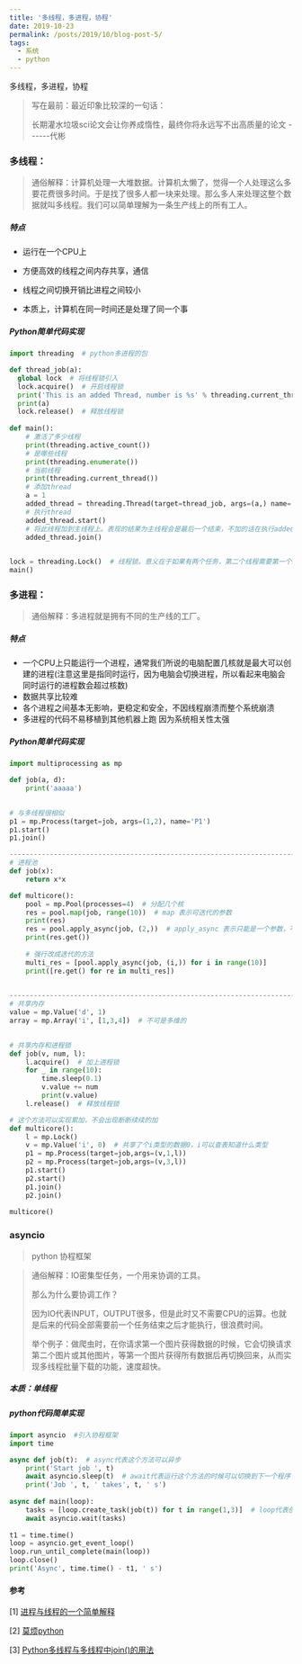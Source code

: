 ```yaml
---
title: '多线程，多进程，协程'
date: 2019-10-23
permalink: /posts/2019/10/blog-post-5/
tags:
  - 系统
  - python
---
```


多线程，多进程，协程 

> 写在最前：最近印象比较深的一句话：
>
> 长期灌水垃圾sci论文会让你养成惰性，最终你将永远写不出高质量的论文   ------代彬





### 多线程：

> 通俗解释：计算机处理一大堆数据。计算机太懒了，觉得一个人处理这么多要花费很多时间。于是找了很多人都一块来处理。那么多人来处理这整个数据就叫多线程。我们可以简单理解为一条生产线上的所有工人。

##### 特点

- 运行在一个CPU上

- 方便高效的线程之间内存共享，通信
- 线程之间切换开销比进程之间较小
- 本质上，计算机在同一时间还是处理了同一个事

##### Python简单代码实现

```python
import threading  # python多进程的包 

def thread_job(a):
  global lock  # 将线程锁引入
  lock.acquire()  # 开启线程锁
  print('This is an added Thread, number is %s' % threading.current_thread())  # 打印当前线程
  print(a)
  lock.release()  # 释放线程锁
 
def main():
    # 激活了多少线程
    print(threading.active_count())
    # 是哪些线程
    print(threading.enumerate())
    # 当前线程
    print(threading.current_thread())
    # 添加thread
    a = 1
    added_thread = threading.Thread(target=thread_job, args=(a,) name='T1')  # args 为传入的参数,必须为tuple类型。name为名字，可以自己定义
    # 执行thread
    added_thread.start()
    # 将此线程加到主线程上。表现的结果为主线程会是最后一个结束，不加的话在执行added_thread的job时，如果时间过长，表现为主线程先结束。
    added_thread.join()

    
lock = threading.Lock()  # 线程锁。意义在于如果有两个任务，第二个线程需要第一个线程返回的数据。则把第一个锁住。确保第一个执行了第二个词再执行。
main()
```



### 多进程：

>通俗解释：多进程就是拥有不同的生产线的工厂。

##### 特点

- 一个CPU上只能运行一个进程，通常我们所说的电脑配置几核就是最大可以创建的进程(注意这里是指同时运行，因为电脑会切换进程，所以看起来电脑会同时运行的进程数会超过核数)
- 数据共享比较难
- 各个进程之间基本无影响，更稳定和安全，不因线程崩溃而整个系统崩溃
- 多进程的代码不易移植到其他机器上跑 因为系统相关性太强

##### Python简单代码实现

```python
import multiprocessing as mp

def job(a, d):
    print('aaaaa')

    
# 与多线程很相似
p1 = mp.Process(target=job, args=(1,2), name='P1')
p1.start()
p1.join()

--------------------------------------------------------------------------
# 进程池
def job(x):
    return x*x

def multicore():
    pool = mp.Pool(processes=4)  # 分配几个核
    res = pool.map(job, range(10))  # map 表示可迭代的参数
    print(res)
    res = pool.apply_async(job, (2,))  # apply_async 表示只能是一个参数，不可迭代
    print(res.get())
    
    # 强行改成迭代的方法
    multi_res = [pool.apply_async(job, (i,)) for i in range(10)]
    print([re.get() for re in multi_res])

    
--------------------------------------------------------------------------
# 共享内存
value = mp.Value('d', 1)
array = mp.Array('i', [1,3,4])  # 不可是多维的
    

# 共享内存和进程锁
def job(v, num, l):
    l.acquire()  # 加上进程锁
    for _ in range(10):
        time.sleep(0.1)
        v.value += num
        print(v.value)
    l.release()  # 释放线程锁

# 这个方法可以实现累加，不会出现断断续续的加
def multicore():
    l = mp.Lock()
    v = mp.Value('i', 0)  # 共享了个i类型的数据0，i可以查表知道什么类型
    p1 = mp.Process(target=job,args=(v,1,l))
    p2 = mp.Process(target=job,args=(v,3,l))
    p1.start()
    p2.start()
    p1.join()
    p2.join()
    
multicore()
```







### asyncio

> python 协程框架

> 通俗解释：IO密集型任务，一个用来协调的工具。
>
> 那么为什么要协调工作？
>
> 因为IO代表INPUT，OUTPUT很多，但是此时又不需要CPU的运算。也就是后来的代码全部需要前一个任务结束之后才能执行，很浪费时间。
>
> 举个例子：做爬虫时，在你请求第一个图片获得数据的时候，它会切换请求第二个图片或其他图片，等第一个图片获得所有数据后再切换回来，从而实现多线程批量下载的功能，速度超快。

##### 本质：单线程

##### python代码简单实现

```python
import asyncio  #引入协程框架
import time

async def job(t):  # async代表这个方法可以异步
    print('Start job ', t)
    await asyncio.sleep(t)  # await代表运行这个方法的时候可以切换到下一个程序
    print('Job ', t, ' takes', t, ' s')
    
async def main(loop):
    tasks = [loop.create_task(job(t)) for t in range(1,3)]  # loop代表创建了协程的任务
    await asyncio.wait(tasks)
    
t1 = time.time()
loop = asyncio.get_event_loop()  
loop.run_until_complete(main(loop))
loop.close()
print('Async', time.time() - t1, ' s')
```



#### 参考

[1] [进程与线程的一个简单解释](http://www.ruanyifeng.com/blog/2013/04/processes_and_threads.html)

[2] [莫烦python](https://morvanzhou.github.io/tutorials/python-basic/threading/)

[3] [Python多线程与多线程中join()的用法](https://www.cnblogs.com/cnkai/p/7504980.html)

